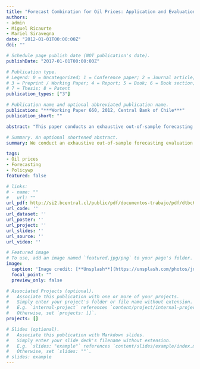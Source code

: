 ```yaml
---
title: "Forecast Combination for Oil Prices: Application and Evaluation of Methodologies"
authors:
- admin
- Miguel Ricaurte
- Mariel Siravegna
date: "2012-01-01T00:00:00Z"
doi: ""

# Schedule page publish date (NOT publication's date).
publishDate: "2017-01-01T00:00:00Z"

# Publication type.
# Legend: 0 = Uncategorized; 1 = Conference paper; 2 = Journal article;
# 3 = Preprint / Working Paper; 4 = Report; 5 = Book; 6 = Book section;
# 7 = Thesis; 8 = Patent
publication_types: ["3"]

# Publication name and optional abbreviated publication name.
publication: "***Working Paper 660, 2012, Central Bank of Chile***"
publication_short: ""

abstract: "This paper conducts an exhaustive out-of-sample forecasting evaluation exercise for the monthly price of crude oil between 1992 and 2011. The idea is to identify the forecasting strategy that results in the 'best' forecasts in terms of mean forecasting error. To this end, a wide variety of econometric models as well as future prices are tested for different forecasting horizons in an individual manner, as well as combined. We find that for short horizons (1 and 3 months), an ARIMA specification results in smaller forecasting errors, but for longer horizons (6-24 months), future prices outperform other models. All models are found to underestimate the true price of oil, on average. The combination of these individual models only yields smaller forecasting errors when compared to the 'best' individual strategy in a restricted sample ending in 2005. Nevertheless, when we tabulate the number of times one strategy yields the largest forecasting error compared to other alternatives, combinations of forecasts never yields the highest absolute error except one month ahead. These results are robust to the sample selection."

# Summary. An optional shortened abstract.
summary: We conduct an exhaustive out-of-sample forecasting evaluation exercise for the monthly price of crude oil between 1992 and 2011.

tags:
- Oil prices
- Forecasting
- Policywp
featured: false

# links:
# - name: ""
#   url: ""
url_pdf: http://si2.bcentral.cl/public/pdf/documentos-trabajo/pdf/dtbc660.pdf
url_code: ''
url_dataset: ''
url_poster: ''
url_project: ''
url_slides: ''
url_source: ''
url_video: ''

# Featured image
# To use, add an image named `featured.jpg/png` to your page's folder. 
image:
  caption: 'Image credit: [**Unsplash**](https://unsplash.com/photos/jdD8gXaTZsc)'
  focal_point: ""
  preview_only: false

# Associated Projects (optional).
#   Associate this publication with one or more of your projects.
#   Simply enter your project's folder or file name without extension.
#   E.g. `internal-project` references `content/project/internal-project/index.md`.
#   Otherwise, set `projects: []`.
projects: []

# Slides (optional).
#   Associate this publication with Markdown slides.
#   Simply enter your slide deck's filename without extension.
#   E.g. `slides: "example"` references `content/slides/example/index.md`.
#   Otherwise, set `slides: ""`.
# slides: example
---
```

